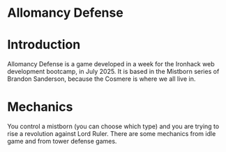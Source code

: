 # Allomancy Defense

# Introduction
Allomancy Defense is a game developed in a week for the Ironhack web development bootcamp, in July 2025. It is based in the Mistborn series of Brandon Sanderson, because the Cosmere is where we all live in.

# Mechanics
You control a mistborn (you can choose which type) and you are trying to rise a revolution against Lord Ruler. There are some mechanics from idle game and from tower defense games.